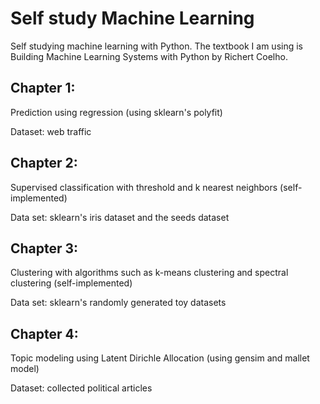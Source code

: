 # Self study Machine Learning

Self studying machine learning with Python.
The textbook I am using is Building Machine Learning Systems with Python by Richert Coelho.

## Chapter 1:

Prediction using regression (using sklearn's polyfit)

Dataset: web traffic

## Chapter 2:

Supervised classification with threshold and k nearest neighbors (self-implemented)

Data set: sklearn's iris dataset and the seeds dataset

## Chapter 3:

Clustering with algorithms such as k-means clustering and spectral clustering (self-implemented) 

Data set: sklearn's randomly generated toy datasets

## Chapter 4:

Topic modeling using Latent Dirichle Allocation (using gensim and mallet model)

Dataset: collected political articles
